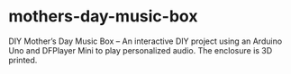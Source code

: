 # mothers-day-music-box
DIY Mother’s Day Music Box – An interactive DIY project using an Arduino Uno and DFPlayer Mini to play personalized audio. The enclosure is 3D printed.
